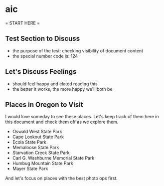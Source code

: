 # aic

= START HERE =

## Test Section to Discuss

- the purpose of the test: checking visibility of document content
- the special number code is: 124

## Let's Discuss Feelings

- should feel happy and elated reading this
- the better it works, the more happy we'll both be

## Places in Oregon to Visit

I would love someday to see these places. Let's keep track of them here in this document and check them off as we explore them.

- Oswald West State Park
- Cape Lookout State Park
- Ecola State Park
- Memaloose State Park
- Starvation Creek State Park
- Carl G. Washburne Memorial State Park
- Humbug Mountain State Park
- Mayer State Park

And let's focus on places with the best photo ops first.
